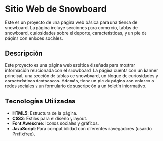 # Sitio Web de Snowboard

Este es un proyecto de una página web básica para una tienda de snowboard. La página incluye secciones para comercio, tablas de snowboard, curiosidades sobre el deporte, características, y un pie de página con enlaces sociales.

## Descripción

Este proyecto es una página web estática diseñada para mostrar información relacionada con el snowboard. La página cuenta con un banner principal, una sección de tablas de snowboard, un bloque de curiosidades y características destacadas. Además, tiene un pie de página con enlaces a redes sociales y un formulario de suscripción a un boletín informativo.

## Tecnologías Utilizadas

- **HTML5**: Estructura de la página.
- **CSS3**: Estilos para el diseño y layout.
- **Font Awesome**: Iconos sociales y gráficos.
- **JavaScript**: Para compatibilidad con diferentes navegadores (usando Prefixfree).
